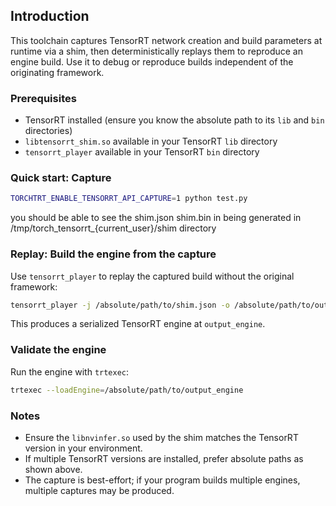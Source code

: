 ## Introduction

This toolchain captures TensorRT network creation and build parameters at runtime via a shim, then deterministically replays them to reproduce an engine build. Use it to debug or reproduce builds independent of the originating framework.

### Prerequisites
- TensorRT installed (ensure you know the absolute path to its `lib` and `bin` directories)
- `libtensorrt_shim.so` available in your TensorRT `lib` directory
- `tensorrt_player` available in your TensorRT `bin` directory

### Quick start: Capture

```bash
TORCHTRT_ENABLE_TENSORRT_API_CAPTURE=1 python test.py
```
you should be able to see the shim.json shim.bin in being generated in /tmp/torch_tensorrt_{current_user}/shim directory


### Replay: Build the engine from the capture
Use `tensorrt_player` to replay the captured build without the original framework:

```bash
tensorrt_player -j /absolute/path/to/shim.json -o /absolute/path/to/output_engine
```

This produces a serialized TensorRT engine at `output_engine`.

### Validate the engine
Run the engine with `trtexec`:

```bash
trtexec --loadEngine=/absolute/path/to/output_engine
```

### Notes
- Ensure the `libnvinfer.so` used by the shim matches the TensorRT version in your environment.
- If multiple TensorRT versions are installed, prefer absolute paths as shown above.
- The capture is best-effort; if your program builds multiple engines, multiple captures may be produced.
